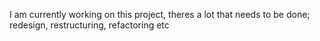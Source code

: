 I am currently working on this project, theres a lot that needs to be done; redesign, restructuring, refactoring etc
